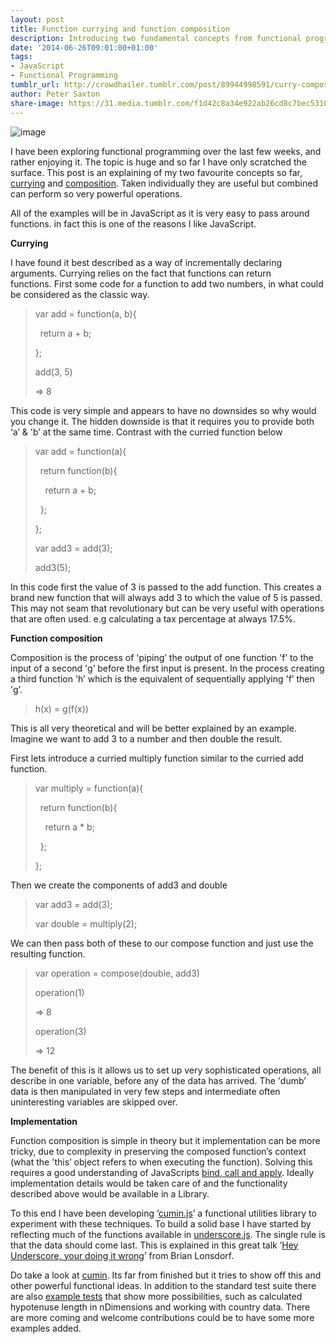```yaml
---
layout: post
title: Function currying and function composition
description: Introducing two fundamental concepts from functional programming in JavaScript.
date: '2014-06-26T09:01:00+01:00'
tags:
- JavaScript
- Functional Programming
tumblr_url: http://crowdhailer.tumblr.com/post/89944998591/curry-composure
author: Peter Saxton
share-image: https://31.media.tumblr.com/f1d42c8a34e922ab26cd8c7bec5310c7/tumblr_inline_n7ogzeHTFu1s4ay8u.jpg
---
```

<p><img alt="image" src="https://31.media.tumblr.com/f1d42c8a34e922ab26cd8c7bec5310c7/tumblr_inline_n7ogzeHTFu1s4ay8u.jpg"/></p>

<p>I have been exploring functional programming over the last few weeks, and rather enjoying it. The topic is huge and so far I have only scratched the surface. This post is an explaining of my two favourite concepts so far, <a href="http://en.wikipedia.org/wiki/Currying" title="Currying - Wikipedia" target="_blank">currying</a> and <a href="http://en.wikipedia.org/wiki/Function_composition" title="Function composition - Wikipedia" target="_blank">composition</a>. Taken individually they are useful but combined can perform so very powerful operations.</p>
<p><!-- more --></p>
<p>All of the examples will be in JavaScript as it is very easy to pass around functions. in fact this is one of the reasons I like JavaScript.</p>
<p><strong>Currying</strong></p>
<p>I have found it best described as a way of incrementally declaring arguments. Currying relies on the fact that functions can return functions. First some code for a function to add two numbers, in what could be considered as the classic way.</p>
<blockquote>
<p>var add = function(a, b){</p>
<p>  return a + b;</p>
<p>};</p>
<p>add(3, 5)</p>
<p>=&gt; 8</p>
</blockquote>
<p>This code is very simple and appears to have no downsides so why would you change it. The hidden downside is that it requires you to provide both &lsquo;a&rsquo; &amp; 'b&rsquo; at the same time. Contrast with the curried function below</p>
<blockquote>
<p>var add = function(a){</p>
<p>  return function(b){</p>
<p>    return a + b;</p>
<p>  };</p>
<p>};</p>
<p>var add3 = add(3);</p>
<p>add3(5);</p>
</blockquote>
<p>In this code first the value of 3 is passed to the add function. This creates a brand new function that will always add 3 to which the value of 5 is passed. This may not seam that revolutionary but can be very useful with operations that are often used. e.g calculating a tax percentage at always 17.5%.</p>
<p><strong>Function composition</strong></p>
<p>Composition is the process of 'piping&rsquo; the output of one function 'f&rsquo; to the input of a second 'g&rsquo; before the first input is present. In the process creating a third function 'h&rsquo; which is the equivalent of sequentially applying 'f&rsquo; then 'g&rsquo;.</p>
<blockquote>
<p>h(x) = g(f(x)) </p>
</blockquote>
<p>This is all very theoretical and will be better explained by an example. Imagine we want to add 3 to a number and then double the result.</p>
<p>First lets introduce a curried multiply function similar to the curried add function. </p>
<blockquote>
<p>var multiply = function(a){</p>
<p>  return function(b){</p>
<p>    return a * b;</p>
<p>  };</p>
<p>};</p>
</blockquote>
<p>Then we create the components of add3 and double</p>
<blockquote>
<p>var add3 = add(3);</p>
<p>var double = multiply(2);</p>
</blockquote>
<p>We can then pass both of these to our compose function and just use the resulting function.</p>
<blockquote>
<p>var operation = compose(double, add3)</p>
<p>operation(1)</p>
<p>=&gt; 8</p>
<p>operation(3)</p>
<p>=&gt; 12</p>
</blockquote>
<p>The benefit of this is it allows us to set up very sophisticated operations, all describe in one variable, before any of the data has arrived. The 'dumb&rsquo; data is then manipulated in very few steps and intermediate often uninteresting variables are skipped over.</p>
<p><strong>Implementation</strong></p>
<p>Function composition is simple in theory but it implementation can be more tricky, due to complexity in preserving the composed function&rsquo;s context (what the 'this&rsquo; object refers to when executing the function). Solving this requires a good understanding of JavaScripts <a href="http://javascriptissexy.com/javascript-apply-call-and-bind-methods-are-essential-for-javascript-professionals/" title="JavaScript's Apply, Call and Bind methods" target="_blank">bind, call and apply</a>. Ideally implementation details would be taken care of and the functionality described above would be available in a Library.</p>
<p>To this end I have been developing &rsquo;<a href="https://github.com/CrowdHailer/cuminjs" title="cumin.js" target="_blank">cumin.js</a>&rsquo; a functional utilities library to experiment with these techniques. To build a solid base I have started by reflecting much of the functions available in <a href="http://underscorejs.org/" title="Underscore.js" target="_blank">underscore.js</a>. The single rule is that the data should come last. This is explained in this great talk &rsquo;<a href="https://www.youtube.com/watch?v=m3svKOdZijA" title="Underscore talk" target="_blank">Hey Underscore, your doing it wrong</a>&rsquo; from Brian Lonsdorf.</p>
<p>Do take a look at <a href="https://github.com/CrowdHailer/cuminjs" title="cumin.js" target="_blank">cumin</a>. Its far from finished but it tries to show off this and other powerful functional ideas. In addition to the standard test suite there are also <a href="https://github.com/CrowdHailer/cuminjs/blob/master/spec/examples_spec.js" title="Example tests" target="_blank">example tests</a> that show more possibilities, such as calculated hypotenuse length in nDimensions and working with country data. There are more coming and welcome contributions could be to have some more examples added.</p>
